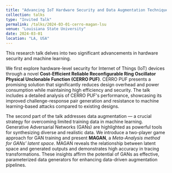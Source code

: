 ```yaml
---
title: "Advancing IoT Hardware Security and Data Augmentation Technique using MAGAN"
collection: talks
type: "Invited Talk"
permalink: /talks/2024-03-01-cerro-magan-lsu
venue: "Louisiana State University"
date: 2024-03-01
location: "LA, USA"
---
```


This research talk delves into two significant advancements in hardware security and machine learning.

We first explore hardware-level security for Internet of Things (IoT) devices through a novel **Cost-Efficient Reliable Reconfigurable Ring Oscillator Physical Unclonable Function (CERRO PUF)**. CERRO PUF presents a promising solution that significantly reduces design overhead and power consumption while maintaining high efficiency and security. The talk includes a detailed analysis of CERRO PUF's performance, showcasing its improved challenge-response pair generation and resistance to machine learning-based attacks compared to existing designs.

The second part of the talk addresses data augmentation — a crucial strategy for overcoming limited training data in machine learning. Generative Adversarial Networks (GANs) are highlighted as powerful tools for synthesizing diverse and realistic data. We introduce a two-player game approach for GAN training and present **MAGAN**, a *Meta-Analysis method for GANs’ latent space*. MAGAN reveals the relationship between latent space and generated outputs and demonstrates high accuracy in tracing transformations. These insights affirm the potential of GANs as effective, parameterized data generators for enhancing data-driven augmentation pipelines.



